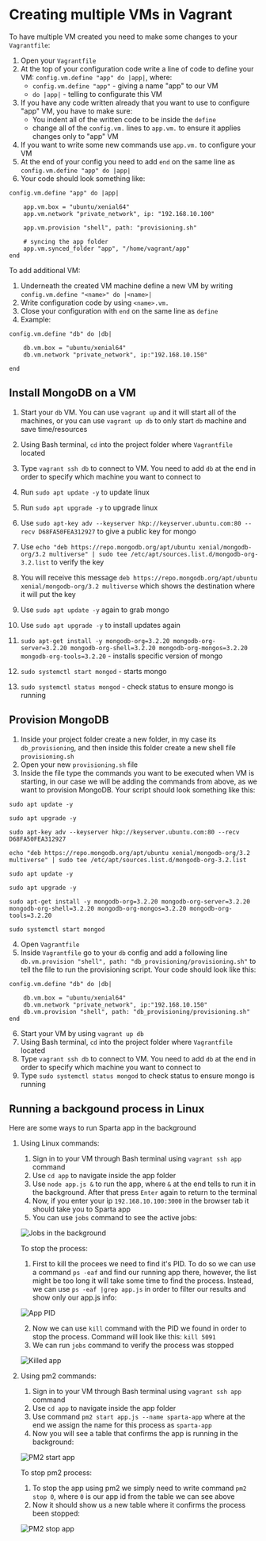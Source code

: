 # Creating multiple VMs in Vagrant

To have multiple VM created you need to make some changes to your `Vagrantfile`:

1. Open your `Vagrantfile`
2. At the top of your configuration code write a line of code to define your VM: `config.vm.define "app" do |app|`, where:
    * `config.vm.define "app"` - giving a name "app" to our VM
    * `do |app|` - telling to configurate this VM
3. If you have any code written already that you want to use to configure "app" VM, you have to make sure:
    * You indent all of the written code to be inside  the `define`
    * change all of the `config.vm.` lines to `app.vm.` to ensure it applies changes only to "app" VM
4. If you want to write some new commands use `app.vm.` to configure your VM
5. At the end of your config you need to add `end` on the same line as `config.vm.define "app" do |app|`
6. Your code should look something like:

```
config.vm.define "app" do |app|

    app.vm.box = "ubuntu/xenial64"
    app.vm.network "private_network", ip: "192.168.10.100"

    app.vm.provision "shell", path: "provisioning.sh"

    # syncing the app folder
    app.vm.synced_folder "app", "/home/vagrant/app"
end
```


To add additional VM:
1. Underneath the created VM machine define a new VM by writing `config.vm.define "<name>" do |<name>|`
2. Write configuration code by using `<name>.vm.`
3. Close your configuration with `end` on the same line as `define`
4. Example:
```
config.vm.define "db" do |db|

    db.vm.box = "ubuntu/xenial64"
    db.vm.network "private_network", ip:"192.168.10.150"
    
end
```


## Install MongoDB on a VM

1. Start your `db` VM. You can use `vagrant up` and it will start all of the machines, or you can use `vagrant up db` to only start `db` machine and save time/resources

2. Using Bash terminal, `cd` into the project folder where `Vagrantfile` located

3. Type `vagrant ssh db` to connect to VM. You need to add `db` at the end in order to specify which machine you want to connect to

4. Run `sudo apt update -y` to update linux

5. Run `sudo apt upgrade -y` to upgrade linux

6. Use `sudo apt-key adv --keyserver hkp://keyserver.ubuntu.com:80 --recv D68FA50FEA312927` to give a public key for mongo

7. Use `echo "deb https://repo.mongodb.org/apt/ubuntu xenial/mongodb-org/3.2 multiverse" | sudo tee /etc/apt/sources.list.d/mongodb-org-3.2.list` to verify the key

8. You will receive this message `deb https://repo.mongodb.org/apt/ubuntu xenial/mongodb-org/3.2 multiverse` which shows the destination where it will put the key

9. Use `sudo apt update -y` again to grab mongo

10. Use `sudo apt upgrade -y` to install updates again

11. `sudo apt-get install -y mongodb-org=3.2.20 mongodb-org-server=3.2.20 mongodb-org-shell=3.2.20 mongodb-org-mongos=3.2.20 mongodb-org-tools=3.2.20`  - installs specific version of mongo

12. `sudo systemctl start mongod` - starts mongo

13. `sudo systemctl status mongod` - check status to ensure mongo is running


## Provision MongoDB

1. Inside your project folder create a new folder, in my case its `db_provisioning`, and then inside this folder create a new shell file `provisioning.sh`
2. Open your new `provisioning.sh` file
3. Inside the file type the commands you want to be executed when VM is starting, in our case we will be adding the commands from above, as we want to provision MongoDB. Your script should look something like this:
```
sudo apt update -y 

sudo apt upgrade -y

sudo apt-key adv --keyserver hkp://keyserver.ubuntu.com:80 --recv D68FA50FEA312927

echo "deb https://repo.mongodb.org/apt/ubuntu xenial/mongodb-org/3.2 multiverse" | sudo tee /etc/apt/sources.list.d/mongodb-org-3.2.list

sudo apt update -y 

sudo apt upgrade -y

sudo apt-get install -y mongodb-org=3.2.20 mongodb-org-server=3.2.20 mongodb-org-shell=3.2.20 mongodb-org-mongos=3.2.20 mongodb-org-tools=3.2.20

sudo systemctl start mongod
```
4. Open `Vagrantfile`
5. Inside `Vagrantfile` go to your `db` config and add a following line `db.vm.provision "shell", path: "db_provisioning/provisioning.sh"` to tell the file to run the provisioning script. Your code should look like this:
```
config.vm.define "db" do |db|

    db.vm.box = "ubuntu/xenial64"
    db.vm.network "private_network", ip:"192.168.10.150"
    db.vm.provision "shell", path: "db_provisioning/provisioning.sh"
end 
```
6. Start your VM by using `vagrant up db`
7. Using Bash terminal, `cd` into the project folder where `Vagrantfile` located
8. Type `vagrant ssh db` to connect to VM. You need to add `db` at the end in order to specify which machine you want to connect to
9. Type `sudo systemctl status mongod` to check status to ensure mongo is running


## Running a backgound process in Linux

Here are some ways to run Sparta app in the background

1. Using Linux commands:

    1. Sign in to your VM through Bash terminal using `vagrant ssh app` command
    2. Use `cd app` to navigate inside the app folder
    3. Use `node app.js &` to run the app, where `&` at the end tells to run it in the background. After that press `Enter` again to return to the terminal
    4. Now, if you enter your ip `192.168.10.100:3000` in the browser tab it should take you to Sparta app
    4. You can use `jobs` command to see the active jobs:

    ![Jobs in the background](resources/lunix_backgroun_process_running.JPG)

    To stop the process:
    1. First to kill the procees we need to find it's PID. To do so we can use a command `ps -eaf` and find our running app there, however, the list might be too long it will take some time to find the process. Instead, we can use `ps -eaf |grep app.js` in order to filter our results and show only our app.js info:

    ![App PID](resources/PID_running_app.JPG)

    2. Now we can use `kill` command with the PID we found in order to stop the process. Command will look like this: `kill 5091`
    3. We can run `jobs` command to verify the process was stopped

    ![Killed app](resources/terminated_linux_bg_app.JPG)


2. Using pm2 commands:

    1. Sign in to your VM through Bash terminal using `vagrant ssh app` command
    2. Use `cd app` to navigate inside the app folder
    3. Use command `pm2 start app.js --name sparta-app` where at the end we assign the name for this process as `sparta-app`
    4. Now you will see a table that confirms the app is running in the background:

    ![PM2 start app](resources/pm2_start_app.JPG)

    To stop pm2 process:
    1. To stop the app using pm2 we simply need to write command `pm2 stop 0`, where `0` is our app id from the table we can see above
    2. Now it should show us a new table where it confirms the process been stopped:

    ![PM2 stop app](resources/pm2_stop_process.JPG)






